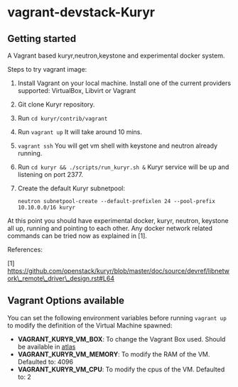 vagrant-devstack-Kuryr
======================

Getting started
---------------

A Vagrant based kuryr,neutron,keystone and experimental docker system.

Steps to try vagrant image:

 1. Install Vagrant on your local machine. Install one of the current
    providers supported: VirtualBox, Libvirt or Vagrant
 2. Git clone Kuryr repository.
 3. Run `cd kuryr/contrib/vagrant`
 4. Run `vagrant up`
    It will take around 10 mins.
 5. `vagrant ssh`
    You will get vm shell with keystone and neutron already running.
 6. Run `cd kuryr && ./scripts/run_kuryr.sh &`
    Kuryr service will be up and listening on port 2377.
 7. Create the default Kuryr subnetpool:

        neutron subnetpool-create --default-prefixlen 24 --pool-prefix 10.10.0.0/16 kuryr

At this point you should have experimental docker, kuryr, neutron, keystone all
up, running and pointing to each other. Any docker network related commands can
be tried now as explained in [1].

References:

[1] https://github.com/openstack/kuryr/blob/master/doc/source/devref/libnetwork\_remote\_driver\_design.rst#L64

Vagrant Options available
-------------------------

You can set the following environment variables before running `vagrant up` to modify
the definition of the Virtual Machine spawned:

 * **VAGRANT\_KURYR\_VM\_BOX**: To change the Vagrant Box used. Should be available in
   [atlas](atlas.hashicorp.com)
 * **VAGRANT\_KURYR\_VM\_MEMORY**: To modify the RAM of the VM. Defaulted to: 4096
 * **VAGRANT\_KURYR\_VM\_CPU**: To modify the cpus of the VM. Defaulted to: 2
